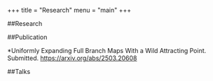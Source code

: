 +++
title = "Research"
menu = "main"
+++

##Research

##Publication

*Uniformly Expanding Full Branch Maps With a Wild Attracting Point. Submitted. https://arxiv.org/abs/2503.20608


##Talks
